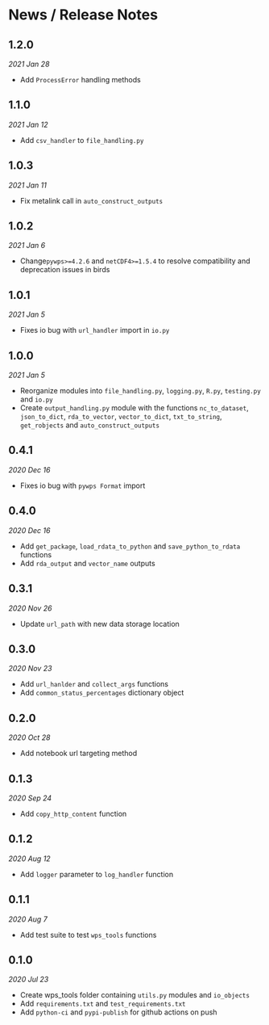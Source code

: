 # News / Release Notes

## 1.2.0
*2021 Jan 28*
* Add `ProcessError` handling methods

## 1.1.0
*2021 Jan 12*
* Add `csv_handler` to `file_handling.py`

## 1.0.3
*2021 Jan 11*
* Fix metalink call in `auto_construct_outputs`

## 1.0.2
*2021 Jan 6*

* Change`pywps>=4.2.6` and `netCDF4>=1.5.4` to resolve
compatibility and deprecation issues in birds

## 1.0.1
*2021 Jan 5*

* Fixes io bug with `url_handler` import in `io.py`

## 1.0.0
*2021 Jan 5*

* Reorganize modules into `file_handling.py`,
`logging.py`, `R.py`, `testing.py` and `io.py`
* Create `output_handling.py` module with the
functions `nc_to_dataset`, `json_to_dict`,
`rda_to_vector`, `vector_to_dict`, `txt_to_string`,
`get_robjects` and `auto_construct_outputs`

## 0.4.1
*2020 Dec 16*

* Fixes io bug with `pywps Format` import

## 0.4.0
*2020 Dec 16*

* Add `get_package`, `load_rdata_to_python` and `save_python_to_rdata` functions
* Add `rda_output` and `vector_name` outputs

## 0.3.1
*2020 Nov 26*

* Update `url_path` with new data storage location

## 0.3.0
*2020 Nov 23*

* Add `url_hanlder` and `collect_args` functions
* Add `common_status_percentages` dictionary object

## 0.2.0
*2020 Oct 28*

* Add notebook url targeting method

## 0.1.3
*2020 Sep 24*

* Add `copy_http_content` function

## 0.1.2
*2020 Aug 12*

* Add `logger` parameter to `log_handler` function

## 0.1.1
*2020 Aug 7*

* Add test suite to test `wps_tools` functions

## 0.1.0
*2020 Jul 23*

* Create wps_tools folder containing `utils.py` modules and `io_objects`
* Add `requirements.txt` and `test_requirements.txt`
* Add `python-ci` and `pypi-publish` for github actions on push
